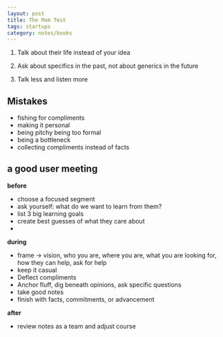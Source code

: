 ```yaml
---
layout: post
title: The Mom Test
tags: startups
category: notes/books  
---
```


1. Talk about their life instead of your idea

2. Ask about specifics in the past, not about generics in the future 

3. Talk less and listen more 



## Mistakes 

* fishing for compliments 
* making it personal 
* being pitchy being too formal 
* being a bottleneck
* collecting compliments instead of facts 

## a good user meeting 

**before**

* choose a focused segment
* ask yourself: what do we want to learn from them?
* list 3 big learning goals
* create best guesses of what they care about 
* 
  
**during**

* frame -> vision, who you are, where you are, what you are looking for, how they can help, ask for help 
* keep it casual
* Deflect compliments
* Anchor fluff, dig beneath opinions, ask specific questions 
* take good notes 
* finish with facts, commitments, or advancement

**after** 

* review notes as a team and adjust course 



